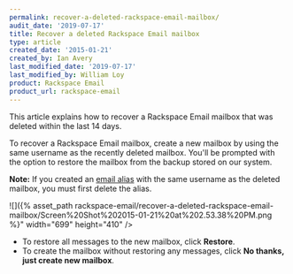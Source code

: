 ```yaml
---
permalink: recover-a-deleted-rackspace-email-mailbox/
audit_date: '2019-07-17'
title: Recover a deleted Rackspace Email mailbox
type: article
created_date: '2015-01-21'
created_by: Ian Avery
last_modified_date: '2019-07-17'
last_modified_by: William Loy
product: Rackspace Email
product_url: rackspace-email
---
```


This article explains how to recover a Rackspace Email mailbox that was deleted within the last 14 days.

To recover a Rackspace Email mailbox, create a new mailbox by using the same username as the recently deleted mailbox. You'll be prompted with the option to restore the mailbox from the backup stored on our system.

**Note:** If you created an [email alias](/how-to/adding-an-alias-with-rackspace-email/) with the same username as the deleted mailbox, you must first delete the alias.

![]({% asset_path rackspace-email/recover-a-deleted-rackspace-email-mailbox/Screen%20Shot%202015-01-21%20at%202.53.38%20PM.png %}" width="699" height="410" />

-   To restore all messages to the new mailbox, click **Restore**.
-   To create the mailbox without restoring any messages, click **No thanks, just create new mailbox**.
